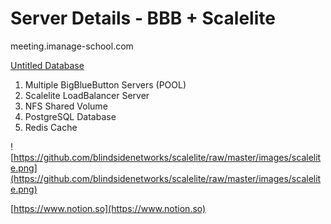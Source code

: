 # Server Details - BBB + Scalelite

meeting.imanage-school.com

[Untitled Database](Server%20Details%20-%20BBB%20+%20Scalelite%20ca9c9d1c31264dd0b45efa69a9257b43/Untitled%20Database%2006f8e168573a401d8f2c3929d7be6c18.csv)

1. Multiple BigBlueButton Servers (POOL)
2. Scalelite LoadBalancer Server
3. NFS Shared Volume
4. PostgreSQL Database
5. Redis Cache

![https://github.com/blindsidenetworks/scalelite/raw/master/images/scalelite.png](https://github.com/blindsidenetworks/scalelite/raw/master/images/scalelite.png)

[https://www.notion.so](https://www.notion.so)